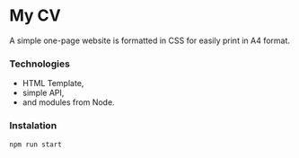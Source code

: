 # My CV

A simple one-page website is formatted in CSS for easily print in A4 format.

### Technologies

- HTML Template,
- simple API,
- and modules from Node.

### Instalation

```
npm run start
```
